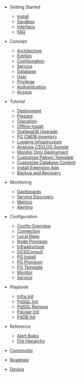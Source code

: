 - Getting Started
  - [Install](s-install.md)
  - [Sandbox](s-sandbox.md)
  - [Interface](s-interface.md)
  - [FAQ](s-faq.md)

- Concept
  - [Architecture](c-arch.md)
  - [Entities](c-entity.md)
  - [Configuration](c-config.md)
  - [Service](c-service.md)
  - [Database](c-database.md)
  - [User](c-user.md)
  - [Privilege](c-privilege.md)
  - [Authentication](c-auth.md)
  - [Access](c-access.md)

- Tutorial
  - [Deployment](t-deploy.md)
  - [Prepare](t-prepare.md)
  - [Operation](t-operation.md)
  - [Offline Install](t-offline.md)
  - [GrafanaDB Upgrade](t-grafana-upgrade.md)
  - [PG CMDB Inventory](t-cmdb.md)
  - [Logging Infrastructure](t-logging.md)
  - [Analysis CSVLOG Sample](t-log-analysis.md)
  - [Monitor Only Deployment](t-monly.md)
  - [Customize Patroni Template](t-patroni-template.md)
  - [Customize Database Content](t-customize-template.md)
  - [Install Extension App](t-application.md)
  - [Backup and Recovery](t-backup.md)

- Monitoring
  - [Dashboards](m-dashboard.md)
  - [Service Discovery](m-discovery.md)
  - [Metrics](m-metric.md)
  - [Alerting](m-alert.md)

- Configuration
  - [Config Overview](v-config.md)
  - [Connection](v-connect.md)
  - [Local Repo](v-repo.md)
  - [Node Provision](v-node.md)
  - [Infrastructure](v-meta.md)
  - [DCS(Consul)](v-dcs.md)
  - [PG Install](v-pg-install.md)
  - [PG Provision](v-pg-provision.md)
  - [PG Template](v-pg-template.md)
  - [Monitor](v-monitor.md)
  - [Service](v-service.md)

- Playbook
  - [Infra Init](p-infra.md)
  - [PgSQL Init](p-pgsql.md)
  - [PgSQL Remove](p-pgsql-remove.md)
  - [PgUser Init](p-pgsql-createuser.md)
  - [PgDB Init](p-pgsql-createdb.md)

- Reference
  - [Alert Rules](r-alert.md)
  - [File Hierarchy](r-fhs.md)

- [Community](community.md)
- [Roadmap](roadmap.md)
- [Devlog](devlog.md)
